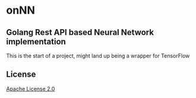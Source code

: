 # onNN
## Golang Rest API based Neural Network implementation

This is the start of a project, might land up being a wrapper for TensorFlow

## License

[Apache License 2.0](LICENCE)
